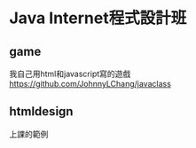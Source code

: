 # Java Internet程式設計班
## game
我自己用html和javascript寫的遊戲
https://github.com/JohnnyLChang/javaclass

## htmldesign
上課的範例
